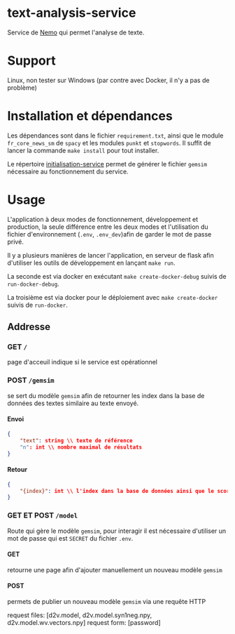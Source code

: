 # text-analysis-service

Service de [Nemo](https://github.com/erudit-recommandation/Nemo) qui permet l'analyse de texte.
# Support
Linux, non tester sur Windows (par contre avec Docker, il n'y a pas de problème)


# Installation et dépendances
Les dépendances sont dans le fichier `requirement.txt`, ainsi que le module `fr_core_news_sm` de `spacy` et les modules `punkt` et `stopwords`. Il suffit de lancer la commande `make install` pour tout installer.

Le répertoire [initialisation-service](https://github.com/erudit-recommandation/initialisation-service) permet de générer le fichier `gemsim` nécessaire au fonctionnement du service.

# Usage
L'application à deux modes de fonctionnement, développement et production, la seule différence entre les deux modes et l'utilisation du fichier d'environnement (`.env`, `.env_dev`)afin de garder le mot de passe privé.

Il y a plusieurs manières de lancer l'application, en serveur de flask afin d'utiliser les outils de développement en lançant `make run`.

La seconde est via docker en exécutant `make create-docker-debug` suivis de `run-docker-debug`.

La troisième est via docker pour le déploiement avec `make create-docker` suivis de  `run-docker`.

## Addresse

### GET `/`
page d'acceuil indique si le service est opérationnel

### POST `/gemsim`
se sert du modèle `gemsim` afin de retourner les index dans la base de données des textes similaire au texte envoyé.

#### Envoi

```json
{
    "text": string \\ texte de référence
    "n": int \\ nombre maximal de résultats
}
```

#### Retour

```json
{
    "{index}": int \\ l'index dans la base de données ainsi que le score de similitude 
}
```

### GET ET POST `/model`

Route qui gère le modèle `gemsim`, pour interagir il est  nécessaire d'utiliser un mot de passe qui est `SECRET` du fichier `.env`.
#### GET

retourne une page afin d'ajouter manuellement un nouveau modèle `gemsim`

#### POST

permets de publier un nouveau modèle `gemsim` via une requête HTTP

request files: [d2v.model, d2v.model.syn1neg.npy, d2v.model.wv.vectors.npy] 
request form: [password]
